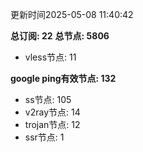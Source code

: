 更新时间2025-05-08 11:40:42

**总订阅: 22**
**总节点: 5806**
- vless节点: 11

**google ping有效节点: 132**
- ss节点: 105
- v2ray节点: 14
- trojan节点: 12
- ssr节点: 1

